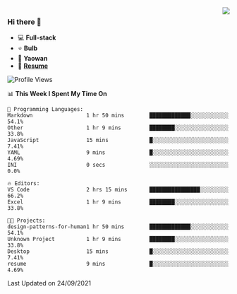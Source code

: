 <img align="right" src="https://github-readme-stats.vercel.app/api?username=LolipopJ&show_icons=true&count_private=true&hide_title=true&include_all_commits=true&theme=vue">

### Hi there 👋

- :computer: **Full-stack**
- :star: **Bulb**
- :pill: **Yaowan**
- :milky_way: [**Resume**](https://cdn.jsdelivr.net/gh/lolipopj/resume/export/resume-en.pdf)

<!--START_SECTION:waka-->
![Profile Views](http://img.shields.io/badge/Profile%20Views-19-blue)

📊 **This Week I Spent My Time On** 

```text
💬 Programming Languages: 
Markdown                 1 hr 50 mins        █████████████░░░░░░░░░░░░   54.1% 
Other                    1 hr 9 mins         ████████░░░░░░░░░░░░░░░░░   33.8% 
JavaScript               15 mins             █░░░░░░░░░░░░░░░░░░░░░░░░   7.41% 
YAML                     9 mins              █░░░░░░░░░░░░░░░░░░░░░░░░   4.69% 
INI                      0 secs              ░░░░░░░░░░░░░░░░░░░░░░░░░   0.0%

🔥 Editors: 
VS Code                  2 hrs 15 mins       ████████████████░░░░░░░░░   66.2% 
Excel                    1 hr 9 mins         ████████░░░░░░░░░░░░░░░░░   33.8%

🐱‍💻 Projects: 
design-patterns-for-human1 hr 50 mins        █████████████░░░░░░░░░░░░   54.1% 
Unknown Project          1 hr 9 mins         ████████░░░░░░░░░░░░░░░░░   33.8% 
Desktop                  15 mins             █░░░░░░░░░░░░░░░░░░░░░░░░   7.41% 
resume                   9 mins              █░░░░░░░░░░░░░░░░░░░░░░░░   4.69%

```


 Last Updated on 24/09/2021
<!--END_SECTION:waka-->
